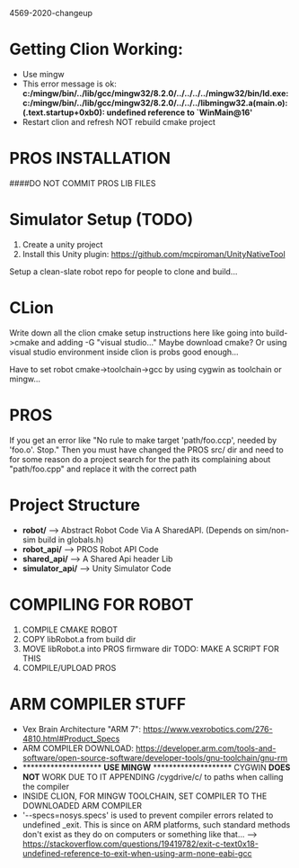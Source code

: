 4569-2020-changeup

# Getting Clion Working:
- Use mingw
- This error message is ok: <b>c:/mingw/bin/../lib/gcc/mingw32/8.2.0/../../../../mingw32/bin/ld.exe: c:/mingw/bin/../lib/gcc/mingw32/8.2.0/../../../libmingw32.a(main.o):(.text.startup+0xb0): undefined reference to `WinMain@16'</b>
- Restart clion and refresh NOT rebuild cmake project



# PROS INSTALLATION
 ####DO NOT COMMIT PROS LIB FILES
 

# Simulator Setup (TODO)
1. Create a unity project
2. Install this Unity plugin: https://github.com/mcpiroman/UnityNativeTool

Setup a clean-slate robot repo for people to clone and build...

# CLion
Write down all the clion cmake setup instructions here like going into build->cmake and adding -G "visual studio..."
Maybe download cmake? Or using visual studio environment inside clion is probs good enough...

Have to set robot cmake->toolchain->gcc by using cygwin as toolchain or mingw...


# PROS
If you get an error like "No rule to make target 'path/foo.ccp', needed by 'foo.o'. Stop." Then you must have changed the
PROS src/ dir and need to for some reason do a project search for the path its complaining about "path/foo.cpp" and replace
it with the correct path


# Project Structure
* **robot/** --> Abstract Robot Code Via A SharedAPI. (Depends on sim/non-sim build in globals.h)
* **robot_api/** --> PROS Robot API Code
* **shared_api/** --> A Shared Api header Lib
* **simulator_api/** --> Unity Simulator Code

# COMPILING FOR ROBOT
1. COMPILE CMAKE ROBOT
2. COPY libRobot.a from build dir
3. MOVE libRobot.a into PROS firmware dir TODO: MAKE A SCRIPT FOR THIS
4. COMPILE/UPLOAD PROS

# ARM COMPILER STUFF
* Vex Brain Architecture "ARM 7": https://www.vexrobotics.com/276-4810.html#Product_Specs
* ARM COMPILER DOWNLOAD: https://developer.arm.com/tools-and-software/open-source-software/developer-tools/gnu-toolchain/gnu-rm
* ******************** **USE MINGW** ******************** CYGWIN **DOES NOT** WORK DUE TO IT APPENDING /cygdrive/c/ to paths when calling the compiler
* INSIDE CLION, FOR MINGW TOOLCHAIN, SET COMPILER TO THE DOWNLOADED ARM COMPILER
* '--specs=nosys.specs' is used to prevent compiler errors related to undefined _exit. This is since on ARM platforms,
such standard methods don't exist as they do on computers or something like that... --> https://stackoverflow.com/questions/19419782/exit-c-text0x18-undefined-reference-to-exit-when-using-arm-none-eabi-gcc
